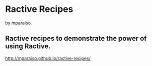 Ractive Recipes
===============

by mparaiso.

Ractive recipes to demonstrate the power of using Ractive.
----------------------------------------------------------


http://mparaiso.github.io/ractive-recipes/